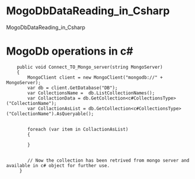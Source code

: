 # MogoDbDataReading_in_Csharp
MogoDbDataReading_in_Csharp


# MogoDb operations in c#

        public void Connect_TO_Mongo_server(string MongoServer)
        {
            MongoClient client = new MongoClient("mongodb://" + MongoServer);
            var db = client.GetDatabase("DB"); 
            var CollectionsName =  db.ListCollectionNames();
            var CollactionData = db.GetCollection<c#CollectionsType>("CollectionName");
            var CollactionAsList = db.GetCollection<c#CollectionsType>("CollectionName").AsQueryable();


            foreach (var item in CollactionAsList)
            {
                
            }
             
             
            // Now the collection has been retrived from mongo server and available in c# object for further use.
         }
